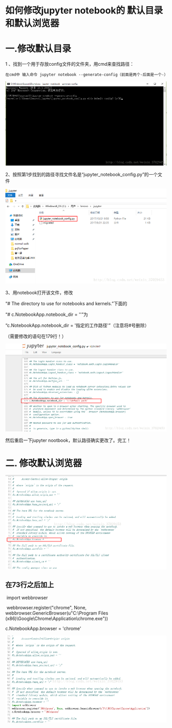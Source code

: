 # 如何修改jupyter notebook的 默认目录和默认浏览器

# 一.修改默认目录

1 、找到一个用于存放config文件的文件夹，用cmd来查找路径：

```
在cmd中 输入命令 jupyter notebook --generate-config（前面是两个-后面是一个-）
```

![cmd中输入命令](./picture/20171218213124132.png)

2、按照第1步找到的路径寻找文件名是“jupyter_notebook_config.py”的一个文件 

![](./picture/20171218213128775.png)

3、用notebook打开该文件，修改

“# The directory to use for notebooks and kernels.”下面的

“# c.NotebookApp.notebook_dir = ''”​为

“c.NotebookApp.notebook_dir = '指定的工作路径'”​（注意将#号删除）

（需要修改的语句在179行！）

![](./picture/20171218213134385.png)

然后重启一下jupyter nootbook，默认路径确实更改了。完工！ 

# 二. 修改默认浏览器

![](./picture/20171228094438084.png)

## 在73行之后加上

 import webbrowser

 webbrowser.register("chrome", None, webbrowser.GenericBrowser(u"C:\\Program Files (x86)\\Google\\Chrome\\Application\\chrome.exe"))

c.NotebookApp.browser = 'chrome'

![](./picture/20171228094445581.png)


